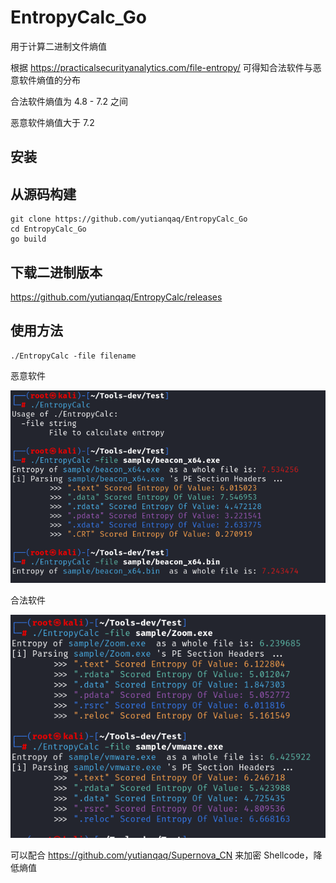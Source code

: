 # EntropyCalc_Go

用于计算二进制文件熵值

根据 https://practicalsecurityanalytics.com/file-entropy/ 可得知合法软件与恶意软件熵值的分布

合法软件熵值为 4.8 - 7.2 之间

恶意软件熵值大于 7.2

## 安装

## 从源码构建

```
git clone https://github.com/yutianqaq/EntropyCalc_Go
cd EntropyCalc_Go
go build
```

## 下载二进制版本

https://github.com/yutianqaq/EntropyCalc/releases

## 使用方法

```
./EntropyCalc -file filename
```



恶意软件

![alt text](Pictures/image.png)

合法软件

![alt text](Pictures/image-1.png)

可以配合 https://github.com/yutianqaq/Supernova_CN 来加密 Shellcode，降低熵值
